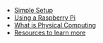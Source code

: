 - [Simple Setup](setup.md)
- [Using a Raspberry Pi](using.md)
- [What is Physical Computing](physical.md)
- [Resources to learn more](resources.md)
